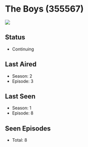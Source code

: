 # The Boys (355567)

<img src="https://dg31sz3gwrwan.cloudfront.net/poster/355567/1337843-0-optimized.jpg" />

## Status
* Continuing
## Last Aired
* Season: 2
* Episode: 3
## Last Seen
* Season: 1
* Episode: 8
## Seen Episodes
* Total: 8
